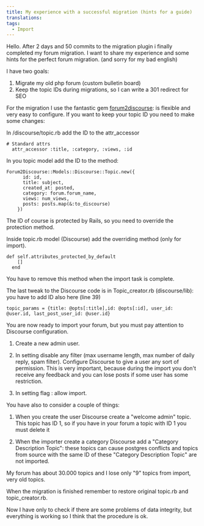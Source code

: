 ```yaml
---
title: My experience with a successful migration (hints for a guide)
translations:
tags:
  - Import
---
```


Hello. After 2 days and 50 commits to the migration plugin i finally completed my forum migration. 
I want to share my experience and some hints for the perfect forum migration. (and sorry for my bad english)

I have two goals:

1. Migrate my old php forum (custom bulletin board)
2. Keep the topic IDs during migrations, so I can write a 301 redirect for SEO 

For the migration I use the fantastic gem [forum2discourse][1]: is flexible and very easy to configure. 
If you want to keep your topic ID you need to make some changes:

In /discourse/topic.rb add the ID to the attr_accessor

    # Standard attrs
      attr_accessor :title, :category, :views, :id 

In you topic model add the ID to the method:

    Forum2Discourse::Models::Discourse::Topic.new({
          id: id,
          title: subject,
          created_at: posted,
          category: forum.forum_name,
          views: num_views,
          posts: posts.map(&:to_discourse)
        })

The ID of course is protected by Rails, so you need to override the protection method.

Inside topic.rb model (Discourse) add the overriding method (only for import).

    def self.attributes_protected_by_default
        [] 
      end

You have to remove this method when the import task is complete.

The last tweak to the Discourse code is in Topic_creator.rb (discourse/lib): you have to add ID also here (line 39)

    topic_params = {title: @opts[:title],id: @opts[:id], user_id: @user.id, last_post_user_id: @user.id}

You are now ready to import your forum, but you must pay attention to Discourse configuration.

1. Create a new admin user.

2. In setting disable any filter (max username length, max number of daily reply, spam filter). Configure Discourse to give a user any sort of permission. This is very important, because during the import you don't receive any feedback and you can lose posts if some user has some restriction.

3. In setting flag : allow import.

You have also to consider a couple of things:

1. When you create the user Discourse create a "welcome admin" topic. This topic has ID 1, so if you have in your forum a topic with ID 1 you must delete it

2. When the importer create a category Discourse add a "Category Description Topic": these topics can cause postgres conflicts and topics from source with the same ID of these "Category Description Topic" are not imported. 

My forum has about 30.000 topics and I lose only "9" topics from import, very old topics. 

When the migration is finished remember to restore original topic.rb and topic_creator.rb.

Now I have only to check if there are some problems of data integrity, but everything is working so I think that the procedure is ok.


  [1]: https://github.com/initforthe/forum2discourse
